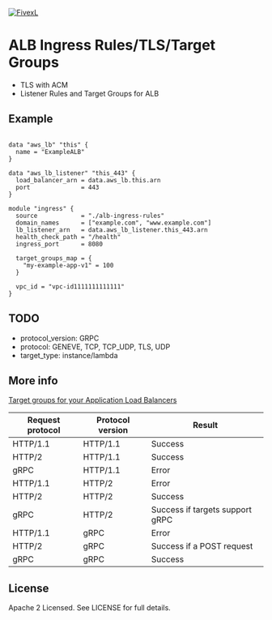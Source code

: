 [![FivexL](https://releases.fivexl.io/fivexlbannergit.jpg)](https://fivexl.io/)

# ALB Ingress Rules/TLS/Target Groups
- TLS with ACM
- Listener Rules and Target Groups for ALB

## Example

```hcl

data "aws_lb" "this" {
  name = "ExampleALB"
}

data "aws_lb_listener" "this_443" {
  load_balancer_arn = data.aws_lb.this.arn
  port              = 443
}

module "ingress" {
  source            = "./alb-ingress-rules"
  domain_names      = ["example.com", "www.example.com"]
  lb_listener_arn   = data.aws_lb_listener.this_443.arn
  health_check_path = "/health"
  ingress_port      = 8080

  target_groups_map = {
    "my-example-app-v1" = 100
  }

  vpc_id = "vpc-id1111111111111"
} 

```

## TODO
- protocol_version: GRPC
- protocol: GENEVE, TCP, TCP_UDP, TLS, UDP
- target_type: instance/lambda

## More info
[Target groups for your Application Load Balancers](https://docs.aws.amazon.com/elasticloadbalancing/latest/application/load-balancer-target-groups.html)

| Request protocol | Protocol version | Result  |
| ---------------- | ---------------- | ------- |  
| HTTP/1.1         |	HTTP/1.1	  | Success |
| HTTP/2	       |    HTTP/1.1      |	Success |
| gRPC	           |    HTTP/1.1      |	Error   |
| HTTP/1.1	       |    HTTP/2	      | Error   |
| HTTP/2           |	HTTP/2        |	Success |
| gRPC             |	HTTP/2        |	Success if targets support gRPC |
| HTTP/1.1         |	gRPC	      | Error   |
| HTTP/2	       |    gRPC          |	Success if a POST request |
| gRPC             |	gRPC          |	Success |

## License

Apache 2 Licensed. See LICENSE for full details.
